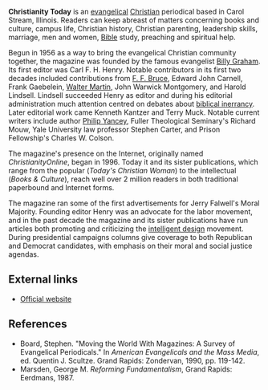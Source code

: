 **Christianity Today** is an
[evangelical](Evangelicalism "Evangelicalism")
[Christian](Christian "Christian") periodical based in Carol
Stream, Illinois. Readers can keep abreast of matters concerning
books and culture, campus life, Christian history, Christian
parenting, leadership skills, marriage, men and women,
[Bible](Bible "Bible") study, preaching and spiritual help.

Begun in 1956 as a way to bring the evangelical Christian community
together, the magazine was founded by the famous evangelist
[Billy Graham](Billy_Graham "Billy Graham"). Its first editor was
Carl F. H. Henry. Notable contributors in its first two decades
included contributions from
[F. F. Bruce](F._F._Bruce "F. F. Bruce"), Edward John Carnell,
Frank Gaebelein, [Walter Martin](Walter_Martin "Walter Martin"),
John Warwick Montgomery, and Harold Lindsell. Lindsell succeeded
Henry as editor and during his editorial administration much
attention centred on debates about
[biblical inerrancy](Inerrancy "Inerrancy"). Later editorial work
came Kenneth Kantzer and Terry Muck. Notable current writers
include author [Philip Yancey](Philip_Yancey "Philip Yancey"),
Fuller Theological Seminary's Richard Mouw, Yale University law
professor Stephen Carter, and Prison Fellowship's Charles W.
Colson.

The magazine's presence on the Internet, originally named
*ChristianityOnline*, began in 1996. Today it and its sister
publications, which range from the popular
(*Today's Christian Woman*) to the intellectual
(*Books & Culture*), reach well over 2 million readers in both
traditional paperbound and Internet forms.

The magazine ran some of the first advertisements for Jerry
Falwell's Moral Majority. Founding editor Henry was an advocate for
the labor movement, and in the past decade the magazine and its
sister publications have run articles both promoting and
criticizing the
[intelligent design](Intelligent_design "Intelligent design")
movement. During presidential campaigns columns give coverage to
both Republican and Democrat candidates, with emphasis on their
moral and social justice agendas.

## External links

-   [Official website](http://www.ChristianityToday.com/ctmag)

## References

-   Board, Stephen. "Moving the World With Magazines: A Survey of
    Evangelical Periodicals." In
    *American Evangelicals and the Mass Media*, ed. Quentin J. Scultze.
    Grand Rapids: Zondervan, 1990, pp. 119-142.
-   Marsden, George M. *Reforming Fundamentalism*, Grand Rapids:
    Eerdmans, 1987.



